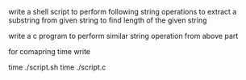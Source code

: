 write a shell script to perform following string operations
to extract a substring from given string
to find length of the given string

write a c program to perform similar string operation from above part

for comapring time write

time ./script.sh
time ./script.c